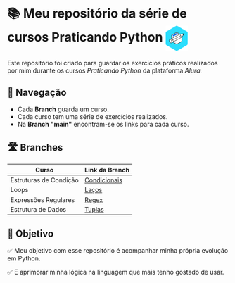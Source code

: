 # 📚 Meu repositório da série de cursos Praticando Python  <img src="https://github.com/RgoSL/Curso-Python-Alura/blob/main/Logo%20do%20Curso.png" alt="Praticando Python Logo" align = "center" width=50px /><br>
Este repositório foi criado para guardar os exercícios práticos realizados por mim durante os cursos _Praticando Python_ da plataforma _Alura._

## 🛞 Navegação

- Cada **Branch** guarda um curso.
- Cada curso tem uma série de exercícios realizados.
- Na **Branch "main"** encontram-se os links para cada curso. 

## 🛣️ Branches

| Curso | Link da Branch |
| ----- | ---------------- |
| Estruturas de Condição | [Condicionais](https://github.com/RgoSL/Curso-Python-Alura/tree/Condicionais) |
| Loops | [Laços](https://github.com/RgoSL/Curso-Python-Alura/tree/La%C3%A7os) |
| Expressões Regulares | [Regex](https://github.com/RgoSL/Curso-Python-Alura/tree/Regex) |
| Estrutura de Dados | [Tuplas](https://github.com/RgoSL/Curso-Python-Alura/tree/Tuplas) |

## 🎯 Objetivo

✅ Meu objetivo com esse repositório é acompanhar minha própria evolução em Python.

✅ E aprimorar minha lógica na linguagem que mais tenho gostado de usar.
